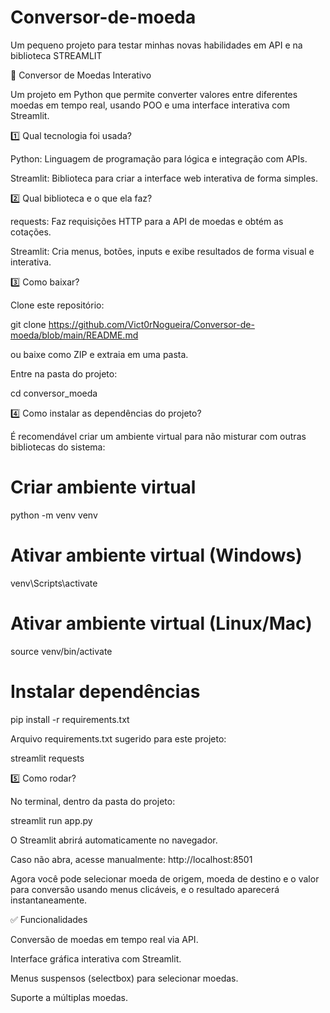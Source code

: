 # Conversor-de-moeda
Um pequeno projeto para testar minhas novas habilidades em API e na biblioteca STREAMLIT

💱 Conversor de Moedas Interativo

Um projeto em Python que permite converter valores entre diferentes moedas em tempo real, usando POO e uma interface interativa com Streamlit.


1️⃣ Qual tecnologia foi usada?

Python: Linguagem de programação para lógica e integração com APIs.

Streamlit: Biblioteca para criar a interface web interativa de forma simples.



2️⃣ Qual biblioteca e o que ela faz?

requests: Faz requisições HTTP para a API de moedas e obtém as cotações.

Streamlit: Cria menus, botões, inputs e exibe resultados de forma visual e interativa.



3️⃣ Como baixar?

Clone este repositório:

git clone <https://github.com/Vict0rNogueira/Conversor-de-moeda/blob/main/README.md>


ou baixe como ZIP e extraia em uma pasta.

Entre na pasta do projeto:

cd conversor_moeda



4️⃣ Como instalar as dependências do projeto?

É recomendável criar um ambiente virtual para não misturar com outras bibliotecas do sistema:

# Criar ambiente virtual
python -m venv venv

# Ativar ambiente virtual (Windows)
venv\Scripts\activate

# Ativar ambiente virtual (Linux/Mac)
source venv/bin/activate

# Instalar dependências
pip install -r requirements.txt


Arquivo requirements.txt sugerido para este projeto:

streamlit
requests



5️⃣ Como rodar?

No terminal, dentro da pasta do projeto:

streamlit run app.py


O Streamlit abrirá automaticamente no navegador.

Caso não abra, acesse manualmente: http://localhost:8501

Agora você pode selecionar moeda de origem, moeda de destino e o valor para conversão usando menus clicáveis, e o resultado aparecerá instantaneamente.

✅ Funcionalidades

Conversão de moedas em tempo real via API.

Interface gráfica interativa com Streamlit.

Menus suspensos (selectbox) para selecionar moedas.

Suporte a múltiplas moedas.
